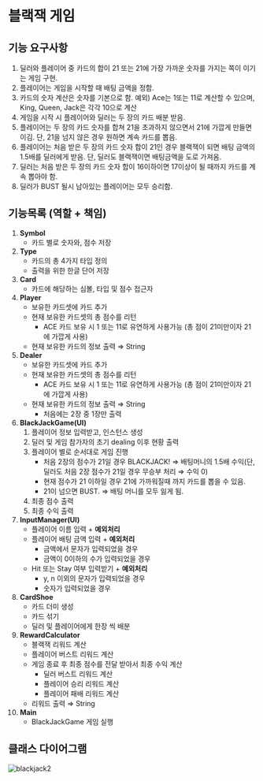 # 블랙잭 게임

## 기능 요구사항
1. 딜러와 플레이어 중 카드의 합이 21 또는 21에 가장 가까운 숫자를 가지는 쪽이 이기는 게임 구현.
2. 플레이어는 게임을 시작할 때 배팅 금액을 정함.
3. 카드의 숫자 계산은 숫자를 기본으로 함. 예외) Ace는 1또는 11로 계산할 수 있으며, King, Queen, Jack은 각각 10으로 계산
4. 게임을 시작 시 플레이어와 딜러는 두 장의 카드 배분 받음.
5. 플레이어는 두 장의 카드 숫자를 합쳐 21을 초과하지 않으면서 21에 가깝게 만들면 이김. 단, 21을 넘지 않은 경우 원하면 계속 카드를 뽑음.
6. 플레이어는 처음 받은 두 장의 카드 숫자 합이 21인 경우 블랙잭이 되면 배팅 금액의 1.5배를 딜러에게 받음. 단, 딜러도 블랙잭이면 배팅금액을 도로 가져옴.
7. 딜러는 처음 받은 두 장의 카드 숫자 합이 16이하이면 17이상이 될 때까지 카드를 계속 뽑아야 함.
8. 딜러가 BUST 될시 남아있는 플레이어는 모두 승리함.

## 기능목록 (역할 + 책임)
1. **Symbol**
    - 카드 별로 숫자와, 점수 저장
2. **Type**
    - 카드의 총 4가지 타입 정의
    - 출력을 위한 한글 단어 저장
3. **Card**
    - 카드에 해당하는 심볼, 타입 및 점수 접근자
4. **Player**
    - 보유한 카드셋에 카드 추가
    - 현재 보유한 카드셋의 총 점수를 리턴
        - ACE 카드 보유 시 1 또는 11로 유연하게 사용가능 (총 점이 21미만이자 21에 가깝게 사용)
    - 현재 보유한 카드의 정보 출력 ⇒ String
5. **Dealer**
    - 보유한 카드셋에 카드 추가
    - 현재 보유한 카드셋의 총 점수를 리턴
        - ACE 카드 보유 시 1 또는 11로 유연하게 사용가능 (총 점이 21미만이자 21에 가깝게 사용)
    - 현재 보유한 카드의 정보 출력 ⇒ String
        - 처음에는 2장 중 1장만 출력
6. **BlackJackGame(UI)**
    1. 플레이어 정보 입력받고, 인스턴스 생성
    2. 딜러 및 게임 참가자의 초기 dealing 이후 현황 출력
    3. 플레이어 별로 순서대로 게임 진행
        - 처음 2장의 점수가 21일 경우 BLACKJACK! ⇒ 배팅머니의 1.5배 수익(단, 딜러도 처음 2장 점수가 21일 경우 무승부 처리 ⇒ 수익 0)
        - 현재 점수가 21 이하일 경우 21에 가까워질때 까지 카드를 뽑을 수 있음.
        - 21이 넘으면 BUST. ⇒ 배팅 머니를 모두 잃게 됨.
    4. 최종 점수 출력
    5. 최종 수익 출력
7. **InputManager(UI)**
    - 플레이어 이름 입력 + **예외처리**
    - 플레이어 배팅 금액 입력 + **예외처리**
        - 금액에서 문자가 입력되었을 경우
        - 금액이 0이하의 수가 입력되었을 경우
    - Hit 또는 Stay 여부 입력받기 + **예외처리**
        - y, n 이외의 문자가 입력되었을 경우
        - 숫자가 입력되었을 경우
8. **CardShoe**
    - 카드 더미 생성
    - 카드 섞기
    - 딜러 및 플레이어에게 한장 씩 배분
9. **RewardCalculator**
    - 블랙잭 리워드 계산
    - 플레이어 버스트 리워드 계산
    - 게임 종료 후 최종 점수를 전달 받아서 최종 수익 계산
        - 딜러 버스트 리워드 계산
        - 플레이어 승리 리워드 계산
        - 플레이어 패배 리워드 계산
    - 리워드 출력 ⇒ String
10. **Main**
    - BlackJackGame 게임 실행

## 클래스 다이어그램
![blackjack2](https://user-images.githubusercontent.com/42382027/70907765-0f54ae80-204d-11ea-918d-931b6c8019cb.JPG)
